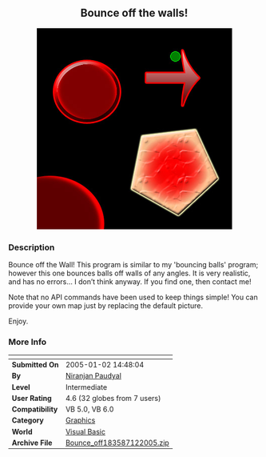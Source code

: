 ﻿<div align="center">

## Bounce off the walls\!

<img src="PIC2005121916473509.jpg">
</div>

### Description

Bounce off the Wall! This program is similar to my 'bouncing balls' program; however this one bounces balls off walls of any angles. It is very realistic, and has no errors... I don’t think anyway. If you find one, then contact me!

Note that no API commands have been used to keep things simple! You can provide your own map just by replacing the default picture.

Enjoy.
 
### More Info
 


<span>             |<span>
---                |---
**Submitted On**   |2005-01-02 14:48:04
**By**             |[Niranjan Paudyal](https://github.com/Planet-Source-Code/PSCIndex/blob/master/ByAuthor/niranjan-paudyal.md)
**Level**          |Intermediate
**User Rating**    |4.6 (32 globes from 7 users)
**Compatibility**  |VB 5\.0, VB 6\.0
**Category**       |[Graphics](https://github.com/Planet-Source-Code/PSCIndex/blob/master/ByCategory/graphics__1-46.md)
**World**          |[Visual Basic](https://github.com/Planet-Source-Code/PSCIndex/blob/master/ByWorld/visual-basic.md)
**Archive File**   |[Bounce\_off183587122005\.zip](https://github.com/Planet-Source-Code/niranjan-paudyal-bounce-off-the-walls__1-58069/archive/master.zip)








